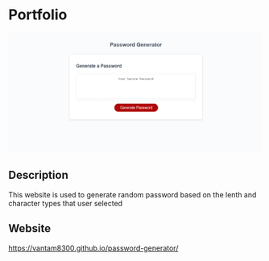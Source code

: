 # Portfolio

![picture of webpage](assets/images/homepage.PNG)

## Description
This website is used to generate random password based on the lenth and character types that user selected
## Website

https://vantam8300.github.io/password-generator/
